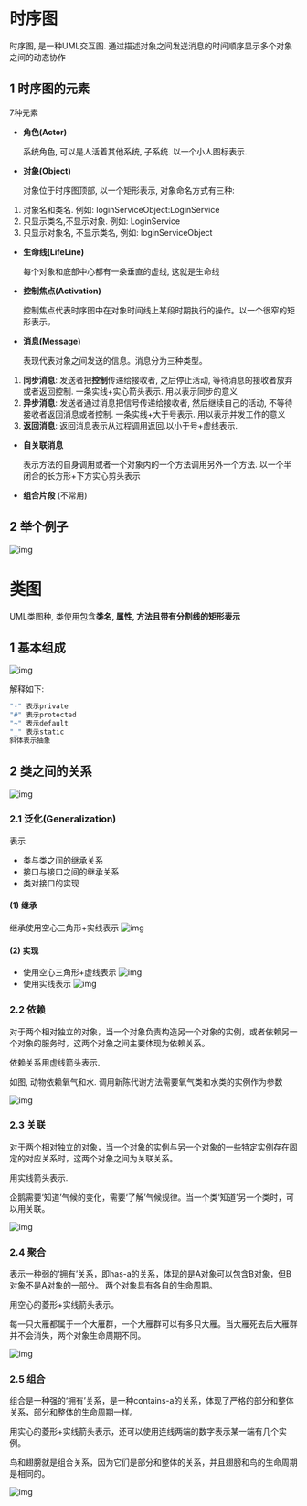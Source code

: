 # 时序图



时序图, 是一种UML交互图. 通过描述对象之间发送消息的时间顺序显示多个对象之间的动态协作



## 1 时序图的元素



7种元素



- **角色(Actor)**

  系统角色, 可以是人活着其他系统, 子系统. 以一个小人图标表示.

- **对象(Object)**

  对象位于时序图顶部, 以一个矩形表示, 对象命名方式有三种:

1. 对象名和类名. 例如: loginServiceObject:LoginService
2. 只显示类名,不显示对象. 例如: LoginService
3. 只显示对象名, 不显示类名, 例如: loginServiceObject





- **生命线(LifeLine)**

  每个对象和底部中心都有一条垂直的虚线, 这就是生命线

- **控制焦点(Activation)**

  控制焦点代表时序图中在对象时间线上某段时期执行的操作。以一个很窄的矩形表示。

- **消息(Message)**

  表现代表对象之间发送的信息。消息分为三种类型。

1. **同步消息**: 发送者把**控制**传递给接收者, 之后停止活动, 等待消息的接收者放弃或者返回控制. 一条实线+实心箭头表示. 用以表示同步的意义
2. **异步消息**: 发送者通过消息把信号传递给接收者, 然后继续自己的活动, 不等待接收者返回消息或者控制. 一条实线+大于号表示. 用以表示并发工作的意义
3. **返回消息**: 返回消息表示从过程调用返回.以小于号+虚线表示.





- **自关联消息**

  表示方法的自身调用或者一个对象内的一个方法调用另外一个方法. 以一个半闭合的长方形+下方实心剪头表示

- **组合片段**  (不常用)



## 2 举个例子

![img](./img/1619527511901-d5623c65-eca8-4719-a389-244129d4b5c9.png)





# 类图



UML类图种, 类使用包含**类名, 属性, 方法且带有分割线的矩形表示**



## 1 基本组成

![img](./img/1619527519179-a68d7b98-b822-46ce-8621-b0a62f17ed77.png)



解释如下:



```java
"-" 表示private
"#" 表示protected
"~" 表示default
"_" 表示static
斜体表示抽象
```



## 2 类之间的关系



![img](./img/1619527539567-1bf6e4c4-57ca-4319-a830-03658706e545.png)



### 2.1 泛化(Generalization)



表示



- 类与类之间的继承关系
- 接口与接口之间的继承关系
- 类对接口的实现



#### (1) 继承



继承使用空心三角形+实线表示
![img](./img/1619527548934-c02604e9-8212-40fb-9510-d726bda325e7.png)

#### (2) 实现



- 使用空心三角形+虚线表示
  ![img](./img/1619527554137-91a6b156-70f1-4f87-8d1a-f346b10f4ee5.png)
- 使用实线表示
  ![img](./img/1619527560148-89fb5ee7-400f-4ce1-8316-45b2de50e10d.png)



### 2.2 依赖



对于两个相对独立的对象，当一个对象负责构造另一个对象的实例，或者依赖另一个对象的服务时，这两个对象之间主要体现为依赖关系。



依赖关系用虚线箭头表示.

如图, 动物依赖氧气和水. 调用新陈代谢方法需要氧气类和水类的实例作为参数

![img](./img/1619527598479-3c945fd3-b544-4f2a-a31f-37f56d14ec92.png)



### 2.3 关联



对于两个相对独立的对象，当一个对象的实例与另一个对象的一些特定实例存在固定的对应关系时，这两个对象之间为关联关系。



用实线箭头表示.



企鹅需要‘知道’气候的变化，需要‘了解’气候规律。当一个类‘知道’另一个类时，可以用关联。

![img](./img/1619527607146-cba4da54-93fd-48b5-b506-2f9ccebe66bf.png)



### 2.4 聚合



表示一种弱的‘拥有’关系，即has-a的关系，体现的是A对象可以包含B对象，但B对象不是A对象的一部分。 两个对象具有各自的生命周期。



用空心的菱形+实线箭头表示。



每一只大雁都属于一个大雁群，一个大雁群可以有多只大雁。当大雁死去后大雁群并不会消失，两个对象生命周期不同。

![img](./img/1619527616096-5c5f0baf-12b0-476d-a835-30b8960fbb78.png)



### 2.5 组合



组合是一种强的‘拥有’关系，是一种contains-a的关系，体现了严格的部分和整体关系，部分和整体的生命周期一样。



用实心的菱形+实线箭头表示，还可以使用连线两端的数字表示某一端有几个实例。



鸟和翅膀就是组合关系，因为它们是部分和整体的关系，并且翅膀和鸟的生命周期是相同的。

![img](./img/1619527622798-eed4e5c8-98f7-480f-87a3-649011288f55.png)